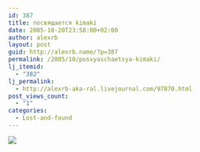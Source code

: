 ```yaml
---
id: 387
title: посвящается kimaki
date: 2005-10-20T23:58:00+02:00
author: alexrb
layout: post
guid: http://alexrb.name/?p=387
permalink: /2005/10/posvyaschaetsya-kimaki/
lj_itemid:
  - "382"
lj_permalink:
  - http://alexrb-aka-ral.livejournal.com/97870.html
post_views_count:
  - "1"
categories:
  - Lost-and-found
---
```

![](http://fishki.net/pics5/kreolj_12.jpg)